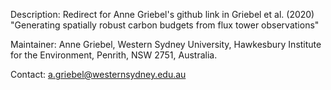 Description: Redirect for Anne Griebel's github link in Griebel et al. (2020) "Generating spatially robust carbon budgets from flux tower observations"

Maintainer: Anne Griebel, Western Sydney University, Hawkesbury Institute for the Environment, Penrith, NSW 2751, Australia.

Contact: a.griebel@westernsydney.edu.au